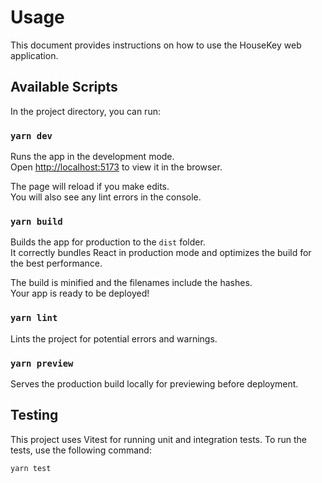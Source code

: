 # Usage

This document provides instructions on how to use the HouseKey web application.

## Available Scripts

In the project directory, you can run:

### `yarn dev`

Runs the app in the development mode.<br />
Open [http://localhost:5173](http://localhost:5173) to view it in the browser.

The page will reload if you make edits.<br />
You will also see any lint errors in the console.

### `yarn build`

Builds the app for production to the `dist` folder.<br />
It correctly bundles React in production mode and optimizes the build for the best performance.

The build is minified and the filenames include the hashes.<br />
Your app is ready to be deployed!

### `yarn lint`

Lints the project for potential errors and warnings.

### `yarn preview`

Serves the production build locally for previewing before deployment.

## Testing

This project uses Vitest for running unit and integration tests. To run the tests, use the following command:

```bash
yarn test
```
